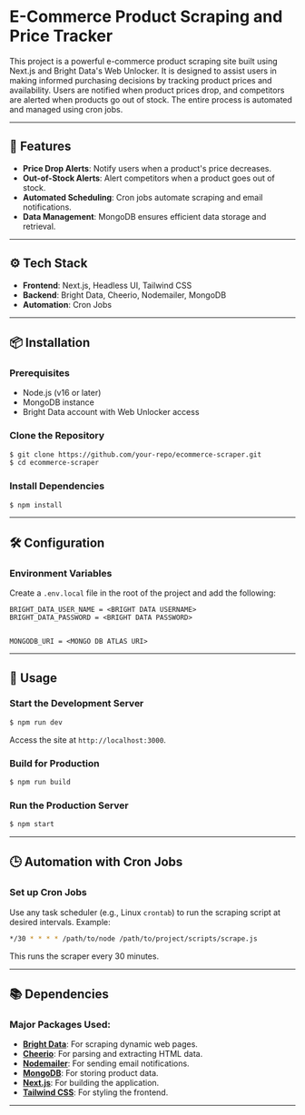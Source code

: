 # E-Commerce Product Scraping and Price Tracker

This project is a powerful e-commerce product scraping site built using Next.js and Bright Data's Web Unlocker. It is designed to assist users in making informed purchasing decisions by tracking product prices and availability. Users are notified when product prices drop, and competitors are alerted when products go out of stock. The entire process is automated and managed using cron jobs.



---


  
## 🚀 Features
- **Price Drop Alerts**: Notify users when a product's price decreases.
- **Out-of-Stock Alerts**: Alert competitors when a product goes out of stock.
- **Automated Scheduling**: Cron jobs automate scraping and email notifications.
- **Data Management**: MongoDB ensures efficient data storage and retrieval.

---

## ⚙️ Tech Stack
- **Frontend**: Next.js, Headless UI, Tailwind CSS
- **Backend**: Bright Data, Cheerio, Nodemailer, MongoDB
- **Automation**: Cron Jobs

---

## 📦 Installation

### Prerequisites
- Node.js (v16 or later)
- MongoDB instance
- Bright Data account with Web Unlocker access

### Clone the Repository
```bash
$ git clone https://github.com/your-repo/ecommerce-scraper.git
$ cd ecommerce-scraper
```

### Install Dependencies
```bash
$ npm install
```

---

## 🛠️ Configuration

### Environment Variables
Create a `.env.local` file in the root of the project and add the following:
```env
BRIGHT_DATA_USER_NAME = <BRIGHT DATA USERNAME>
BRIGHT_DATA_PASSWORD = <BRIGHT DATA PASSWORD>


MONGODB_URI = <MONGO DB ATLAS URI>
```

---

## 🚀 Usage

### Start the Development Server
```bash
$ npm run dev
```
Access the site at `http://localhost:3000`.

### Build for Production
```bash
$ npm run build
```

### Run the Production Server
```bash
$ npm start
```

---

## 🕒 Automation with Cron Jobs

### Set up Cron Jobs
Use any task scheduler (e.g., Linux `crontab`) to run the scraping script at desired intervals. Example:

```bash
*/30 * * * * /path/to/node /path/to/project/scripts/scrape.js
```
This runs the scraper every 30 minutes.

---

## 📚 Dependencies

### Major Packages Used:
- **[Bright Data](https://brightdata.com/)**: For scraping dynamic web pages.
- **[Cheerio](https://cheerio.js.org/)**: For parsing and extracting HTML data.
- **[Nodemailer](https://nodemailer.com/)**: For sending email notifications.
- **[MongoDB](https://www.mongodb.com/)**: For storing product data.
- **[Next.js](https://nextjs.org/)**: For building the application.
- **[Tailwind CSS](https://tailwindcss.com/)**: For styling the frontend.

---

